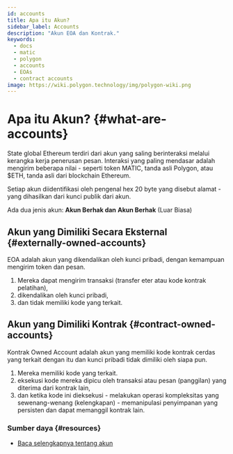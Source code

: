```yaml
---
id: accounts
title: Apa itu Akun?
sidebar_label: Accounts
description: "Akun EOA dan Kontrak."
keywords:
  - docs
  - matic
  - polygon
  - accounts
  - EOAs
  - contract accounts
image: https://wiki.polygon.technology/img/polygon-wiki.png
---
```


# Apa itu Akun? {#what-are-accounts}

State global Ethereum terdiri dari akun yang saling berinteraksi melalui kerangka kerja penerusan pesan. Interaksi yang paling mendasar adalah mengirim beberapa nilai - seperti token MATIC, tanda asli Polygon, atau $ETH, tanda asli dari blockchain Ethereum.

Setiap akun diidentifikasi oleh pengenal hex 20 byte yang disebut alamat - yang dihasilkan dari kunci publik dari akun.

Ada dua jenis akun: **Akun Berhak dan** **Akun Berhak** (Luar Biasa)

## Akun yang Dimiliki Secara Eksternal {#externally-owned-accounts}

EOA adalah akun yang dikendalikan oleh kunci pribadi, dengan kemampuan mengirim token dan pesan.

1. Mereka dapat mengirim transaksi (transfer eter atau kode kontrak pelatihan),
2. dikendalikan oleh kunci pribadi,
3. dan tidak memiliki kode yang terkait.

## Akun yang Dimiliki Kontrak {#contract-owned-accounts}
Kontrak Owned Account adalah akun yang memiliki kode kontrak cerdas yang terkait dengan itu dan kunci pribadi tidak dimiliki oleh siapa pun.

1. Mereka memiliki kode yang terkait.
2. eksekusi kode mereka dipicu oleh transaksi atau pesan (panggilan) yang diterima dari kontrak lain,
3. dan ketika kode ini dieksekusi - melakukan operasi kompleksitas yang sewenang-wenang (kelengkapan) - memanipulasi penyimpanan yang persisten dan dapat memanggil kontrak lain.

### Sumber daya {#resources}

- [Baca selengkapnya tentang akun](https://github.com/ethereum/homestead-guide/blob/master/source/contracts-and-transactions/account-types-gas-and-transactions.rst#externally-owned-accounts-eoas)
